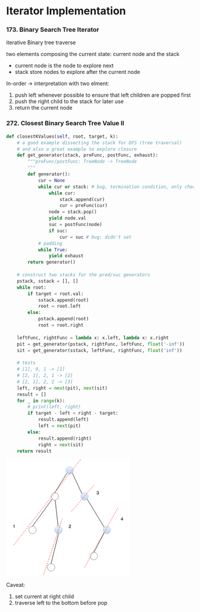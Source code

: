 # Iterator Implementation

### **173. Binary Search Tree Iterator**

iterative Binary tree traverse

two elements composing the current state: current node and the stack

* current node is the node to explore next
* stack store nodes to explore after the current node

In-order -&gt; interpretation with two elment:

1. push left whenever possible to ensure that left children are popped first
2. push the right child to the stack for later use
3. return the current node



### 272. Closest Binary Search Tree Value II

```python
def closestKValues(self, root, target, k):
    # a good example dissecting the stack for DFS (tree traversal)
    # and also a great example to explore closure
    def get_generator(stack, preFunc, postFunc, exhaust):
        """preFunc/postFunc: TreeNode -> TreeNode
        """
        def generator():
            cur = None
            while cur or stack: # bug, termination condition, only checked stack
                while cur:
                    stack.append(cur)
                    cur = preFunc(cur)                        
                node = stack.pop()
                yield node.val
                suc = postFunc(node)
                if suc:
                    cur = suc # bug: didn't set
            # padding
            while True:
                yield exhaust
        return generator()

    # construct two stacks for the pred/suc generators
    pstack, sstack = [], []
    while root:
        if target < root.val:
            sstack.append(root)
            root = root.left
        else:
            pstack.append(root)
            root = root.right

    leftFunc, rightFunc = lambda x: x.left, lambda x: x.right
    pit = get_generator(pstack, rightFunc, leftFunc, float('-inf'))
    sit = get_generator(sstack, leftFunc, rightFunc, float('inf'))

    # tests
    # [1], 9, 1 -> [1]
    # [2, 1], 2, 1 -> [2]
    # [2, 1], 2, 2 -> [3]
    left, right = next(pit), next(sit)
    result = []
    for _ in range(k):
        # print(left, right)
        if target - left < right - target:
            result.append(left)
            left = next(pit)
        else:
            result.append(right)
            right = next(sit)
    return result
```

![in-order traverse \(iterative\)](../.gitbook/assets/tree_in-order_iter_traverse.png)

Caveat:

1. set current at right child
2. traverse left to the bottom before pop

